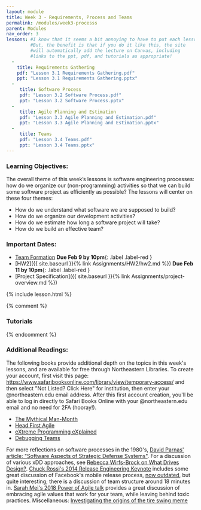 ```yaml
---
layout: module
title: Week 3 - Requirements, Process and Teams
permalink: /modules/week3-processs
parent: Modules
nav_order: 3
lessons: #I know that it seems a bit annoying to have to put each lesson in the yaml header like this...
         #But, the benefit is that if you do it like this, the site
         #will automatically add the lecture on Canvas, including  
         #links to the ppt, pdf, and tutorials as appropriate!
  - 
    title: Requirements Gathering
    pdf: "Lesson 3.1 Requirements Gathering.pdf"
    ppt: "Lesson 3.1 Requirements Gathering.pptx"
  - 
     title: Software Process
     pdf: "Lesson 3.2 Software Process.pdf"
     ppt: "Lesson 3.2 Software Process.pptx"
  -
     title: Agile Planning and Estimation
     pdf: "Lesson 3.3 Agile Planning and Estimation.pdf"
     ppt: "Lesson 3.3 Agile Planning and Estimation.pptx"
  -
     title: Teams
     pdf: "Lesson 3.4 Teams.pdf"
     ppt: "Lesson 3.4 Teams.pptx"
---
```

### Learning Objectives:
The overall theme of this week’s lessons is software engineering processes: how do we organize our (non-programming) activities so that we can build some software project as efficiently as possible? The lessons will center on these four themes:
* How do we understand what software we are supposed to build?
* How do we organize our development activities?
* How do we estimate how long a software project will take?
* How do we build an effective team?

### Important Dates:
* [Team Formation](https://docs.google.com/forms/d/e/1FAIpQLSdf7hc6AZ80f9pwAOV7vPsJxpQ-0KWy_kkIABLkP761V4UPPw/viewform?usp=sf_link)  **Due Feb 9 by 10pm**{: .label .label-red }
* [HW2]({{ site.baseurl }}{% link Assignments/HW2/hw2.md %})  **Due Feb 11 by 10pm**{: .label .label-red }
* [Project Specification]({{ site.baseurl }}{% link Assignments/project-overview.md %})

{% include lesson.html %}

{% comment %}
### Tutorials
{% endcomment %}


### Additional Readings:
The following books provide additional depth on the topics in this week's lessons, and are available for free through Northeastern Libraries. To create your account, first visit this page: <https://www.safaribooksonline.com/library/view/temporary-access/> and then select "Not Listed? Click Here" for institution, then enter your @northeastern.edu email address. After this first account creation, you'll be able to log in directly to Safari Books Online with your @northeastern.edu email and no need for 2FA (hooray!).
* [The Mythical Man-Month](https://learning.oreilly.com/library/view/mythical-man-month-the/0201835959/)
* [Head First Agile](https://learning.oreilly.com/library/view/head-first-agile/9781491944684/)
* [eXtreme Programming eXplained](https://learning.oreilly.com/library/view/extreme-programming-explained/0201616416/)
* [Debugging Teams](https://learning.oreilly.com/library/view/debugging-teams/9781491932049/)

For more reflections on software processes in the 1980's, [David Parnas' article: "Software Aspects of Strategic Defense Systems"](https://web.stanford.edu/class/cs99r/readings/parnas1.pdf). For a discussion of various xDD approaches, see [Rebecca Wirfs-Brock on What Drives Design?](https://vimeo.com/7722463). [Chuck Rossi's 2014 Release Engineering Keynote](https://www.youtube.com/watch?v=Nffzkkdq7GM) includes some great discussion of Facebook's mobile release process, [now outdated](https://research.facebook.com/publications/continuous-deployment-of-mobile-software-at-facebook-showcase/), but quite interesting; there is a discussion of team structure around 18 minutes in. [Sarah Mei's 2018 Power of Agile talk](https://www.youtube.com/watch?v=YL-6RCTywbc) provides a great discussion of embracing agile values that work for your team, while leaving behind toxic practices. Miscellaneous: [Investigating the origins of the tire swing meme](https://www.businessballs.com/amusement-stress-relief/tree-swing-cartoon-pictures-early-versions/)

